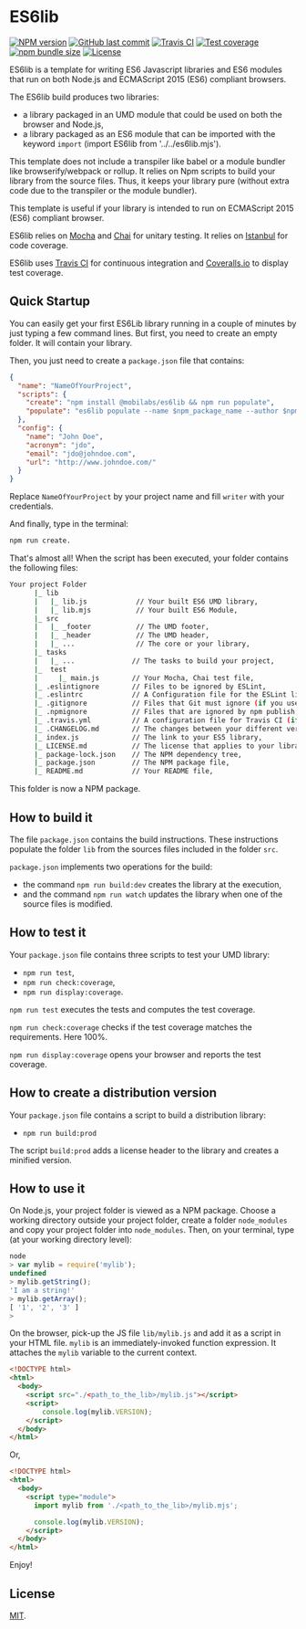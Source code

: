 # ES6lib

[![NPM version][npm-image]][npm-url]
[![GitHub last commit][commit-image]][commit-url]
[![Travis CI][travis-image]][travis-url]
[![Test coverage][coveralls-image]][coveralls-url]
[![npm bundle size][npm-bundle-size-image]][npm-bundle-size-url]
[![License][license-image]](LICENSE.md)
<!-- [![Dependencies status][dependencies-image]][dependencies-url]
[![Dev Dependencies status][devdependencies-image]][devdependencies-url] -->

ES6lib is a template for writing ES6 Javascript libraries and ES6 modules that run on both Node.js and ECMAScript 2015 (ES6) compliant browsers.

The ES6lib build produces two libraries:

  * a library packaged in an UMD module that could be used on both the browser and Node.js,
  * a library packaged as an ES6 module that can be imported with the keyword `import` (import ES6lib from '../../es6lib.mjs').

This template does not include a transpiler like babel or a module bundler like browserify/webpack or rollup. It relies on Npm scripts to build your library from the source files. Thus, it keeps your library pure (without extra code due to the transpiler or the module bundler).

This template is useful if your library is intended to run on ECMAScript 2015 (ES6) compliant browser.

ES6lib relies on [Mocha](https://mochajs.org) and [Chai](http://chaijs.com) for unitary testing. It relies on [Istanbul](https://gotwarlost.github.io/istanbul/) for code coverage.

ES6lib uses [Travis CI](https://travis-ci.com) for continuous integration and [Coveralls.io](https://coveralls.io) to display test coverage.


## Quick Startup

You can easily get your first ES6Lib library running in a couple of minutes by just typing a few command lines. But first, you need to create an empty folder. It will contain your library.

Then, you just need to create a `package.json` file that contains:

```json
{
  "name": "NameOfYourProject",
  "scripts": {
    "create": "npm install @mobilabs/es6lib && npm run populate",
    "populate": "es6lib populate --name $npm_package_name --author $npm_package_config_name --acronym $npm_package_config_acronym --email $npm_package_config_email --url $npm_package_config_url && npm install && npm run build && npm run test && npm run report"
  },
  "config": {
    "name": "John Doe",
    "acronym": "jdo",
    "email": "jdo@johndoe.com",
    "url": "http://www.johndoe.com/"
  }
}
```
Replace `NameOfYourProject` by your project name and fill `writer` with your credentials.

And finally, type in the terminal:

```bash
npm run create.
```

That's almost all! When the script has been executed, your folder contains the following files:

```bash
Your project Folder
      |_ lib
      |   |_ lib.js            // Your built ES6 UMD library,
      |   |_ lib.mjs           // Your built ES6 Module,   
      |_ src
      |   |_ _footer           // The UMD footer,
      |   |_ _header           // The UMD header,
      |   |_ ...               // The core or your library,
      |_ tasks
      |   |_ ...              // The tasks to build your project,
      |_  test
      |     |_ main.js        // Your Mocha, Chai test file,
      |_ .eslintignore        // Files to be ignored by ESLint,
      |_ .eslintrc            // A Configuration file for the ESLint linter tool (if you use it),
      |_ .gitignore           // Files that Git must ignore (if you use git),
      |_ .npmignore           // Files that are ignored by npm publish,
      |_ .travis.yml          // A configuration file for Travis CI (if you use it),
      |_ .CHANGELOG.md        // The changes between your different versions,
      |_ index.js             // The link to your ES5 library,
      |_ LICENSE.md           // The license that applies to your library (here MIT),
      |_ package-lock.json    // The NPM dependency tree,
      |_ package.json         // The NPM package file,
      |_ README.md            // Your README file,
```

This folder is now a NPM package.


## How to build it

The file `package.json` contains the build instructions. These instructions populate the folder `lib` from the sources files included in the folder `src`.

`package.json` implements two operations for the build:
  * the command `npm run build:dev` creates the library at the execution,
  * and the command `npm run watch` updates the library when one of the source files is modified.


## How to test it

Your `package.json` file contains three scripts to test your UMD library:

  * `npm run test`,
  * `npm run check:coverage`,
  * `npm run display:coverage`.

`npm run test` executes the tests and computes the test coverage.

`npm run check:coverage` checks if the test coverage matches the requirements. Here 100%.

`npm run display:coverage` opens your browser and reports the test coverage.


## How to create a distribution version

Your `package.json` file contains a script to build a distribution library:

  * `npm run build:prod`

The script `build:prod` adds a license header to the library and creates a minified version.


## How to use it

On Node.js, your project folder is viewed as a NPM package. Choose a working directory outside your project folder, create a folder `node_modules` and copy your project folder into `node_modules`. Then, on your terminal, type (at your working directory level):

```js
node
> var mylib = require('mylib');
undefined
> mylib.getString();
'I am a string!'
> mylib.getArray();
[ '1', '2', '3' ]
>
```

On the browser, pick-up the JS file `lib/mylib.js` and add it as a script in your HTML file. `mylib` is an immediately-invoked function expression. It attaches the `mylib` variable to the current context.

```html
<!DOCTYPE html>
<html>
  <body>
    <script src="./<path_to_the_lib>/mylib.js"></script>
    <script>
    	console.log(mylib.VERSION);
    </script>
  </body>
</html>
```

Or,

```html
<!DOCTYPE html>
<html>
  <body>
    <script type="module">
      import mylib from './<path_to_the_lib>/mylib.mjs';

      console.log(mylib.VERSION);
    </script>
  </body>
</html>
```

Enjoy!

## License

[MIT](LICENSE.md).

<!--- URls -->

[npm-image]: https://img.shields.io/npm/v/@mobilabs/es6lib.svg?logo=npm&logoColor=fff&label=NPM+package
[release-image]: https://img.shields.io/github/release/jclo/es6lib.svg?include_prereleases
[commit-image]: https://img.shields.io/github/last-commit/jclo/es6lib.svg?logo=github
[travis-image]: https://img.shields.io/travis/com/jclo/es6lib.svg?logo=travis-ci&logoColor=fff
[coveralls-image]: https://img.shields.io/coveralls/jclo/es6lib/master.svg?&logo=coveralls
[dependencies-image]: https://david-dm.org/jclo/es6lib/status.svg?theme=shields.io
[devdependencies-image]: https://david-dm.org/jclo/es6lib/dev-status.svg?theme=shields.io
[npm-bundle-size-image]: https://img.shields.io/bundlephobia/minzip/@mobilabs/es6lib.svg
[license-image]: https://img.shields.io/npm/l/@mobilabs/es6lib.svg

[npm-url]: https://www.npmjs.com/package/@mobilabs/es6lib
[release-url]: https://github.com/jclo/es6lib/tags
[commit-url]: https://github.com/jclo/es6lib/commits/master
[travis-url]: https://app.travis-ci.com/jclo/es6lib?branch=main
[coveralls-url]: https://coveralls.io/github/jclo/es6lib?branch=master
[dependencies-url]: https://david-dm.org/jclo/es6lib
[devdependencies-url]: https://david-dm.org/jclo/es6lib?type=dev
[license-url]: http://opensource.org/licenses/MIT
[npm-bundle-size-url]: https://img.shields.io/bundlephobia/minzip/@mobilabs/es6lib
